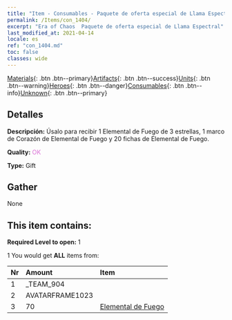 ```yaml
---
title: "Item - Consumables - Paquete de oferta especial de Llama Espectral"
permalink: /Items/con_1404/
excerpt: "Era of Chaos  Paquete de oferta especial de Llama Espectral"
last_modified_at: 2021-04-14
locale: es
ref: "con_1404.md"
toc: false
classes: wide
---
```

 [Materials](/es/Items/){: .btn .btn--primary}[Artifacts](/es/Items/Artifacts/){: .btn .btn--success}[Units](/es/Items/Units/){: .btn .btn--warning}[Heroes](/es/Items/Heroes/){: .btn .btn--danger}[Consumables](/es/Items/Consumables/){: .btn .btn--info}[Unknown](/es/Items/Unknown/){: .btn .btn--primary}

## Detalles
 **Descripción:** Úsalo para recibir 1 Elemental de Fuego de 3 estrellas, 1 marco de Corazón de Elemental de Fuego y 20 fichas de Elemental de Fuego.

 **Quality:** <span style="color: #DA70D6">OK</span>

 **Type:** Gift

## Gather

  None

## This item contains:

 **Required Level to open:** 1

 1 You would get **ALL** items  from:

  | Nr | Amount |     Item    |
  |:---|:-------|:------------|
  | 1 | _TEAM_904 | 
  | 2 | AVATARFRAME1023 | 
  | 3 | 70 | [Elemental de Fuego](/es/Items/unt_265/) | 
